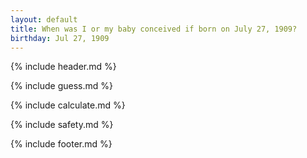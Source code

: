 ```yaml
---
layout: default
title: When was I or my baby conceived if born on July 27, 1909?
birthday: Jul 27, 1909
---
```


{% include header.md %}

{% include guess.md %}

{% include calculate.md %}

{% include safety.md %}

{% include footer.md %}



